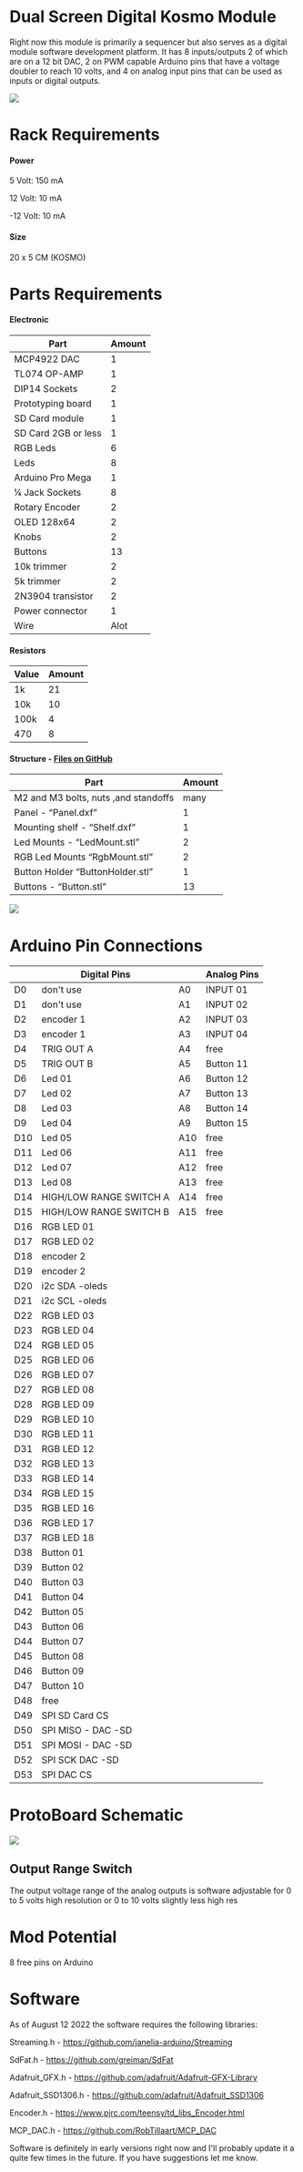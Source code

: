 # Dual Screen Digital Kosmo Module

Right now this module is primarily a sequencer but also serves as a digital module software development platform. It has 8 inputs/outputs 2 of which are on a 12 bit DAC, 2 on PWM capable Arduino pins that have a voltage doubler to reach 10 volts, and 4 on analog input pins that can be used as inputs or digital outputs.

![](https://github.com/TuckerMacor/DualScreenDigitalKosmoModule/blob/main/readme-images/20220811_194238.jpg?raw=true)

# Rack Requirements

#### Power

5 Volt: 150 mA

12 Volt: 10 mA

-12 Volt: 10 mA

#### Size

20 x 5 CM (KOSMO)

# Parts Requirements

#### Electronic

| Part                | Amount|
|---------------------|------|
| MCP4922 DAC         | 1    |
| TL074 OP-AMP        | 1    |
| DIP14 Sockets       | 2    |
| Prototyping board   | 1    |
| SD Card module      | 1    |
| SD Card 2GB or less | 1    |
| RGB Leds            | 6    |
| Leds                | 8    |
| Arduino Pro Mega    | 1    |
| ¼ Jack Sockets      | 8    |
| Rotary Encoder      | 2    |
| OLED 128x64         | 2    |
| Knobs               | 2    |
| Buttons             | 13   |
| 10k trimmer         | 2    |
| 5k trimmer          | 2    |
| 2N3904 transistor   | 2    |
| Power connector     | 1    |
| Wire                | Alot |

#### Resistors

| Value               | Amount|
|---------------------|------|
| 1k                  | 21   |
| 10k                 | 10   |
| 100k                | 4    |
| 470                 | 8    |


#### Structure - [Files on GitHub](https://github.com/TuckerMacor/DualScreenDigitalKosmoModule/tree/main/3D%20Prints%20and%20CAD%20Files "GitHub")

| Part                                 | Amount|
|--------------------------------------|------|
| M2 and M3 bolts, nuts ,and standoffs | many |
| Panel - “Panel.dxf”                  | 1    |
| Mounting shelf - “Shelf.dxf”         | 1    |
| Led Mounts - “LedMount.stl”          | 2    |
| RGB Led Mounts “RgbMount.stl”        | 2    |
| Button Holder “ButtonHolder.stl”     | 1    |
| Buttons - “Button.stl”               | 13   |

![](https://github.com/TuckerMacor/DualScreenDigitalKosmoModule/blob/main/readme-images/design.png)

# Arduino Pin Connections

|     | Digital Pins            |     | Analog Pins |
|-----|-------------------------|-----|-------------|
| D0  | don't use               | A0  | INPUT 01    |
| D1  | don't use               | A1  | INPUT 02    |
| D2  | encoder 1               | A2  | INPUT 03    |
| D3  | encoder 1               | A3  | INPUT 04    |
| D4  | TRIG OUT A              | A4  | free        |
| D5  | TRIG OUT B              | A5  | Button 11   |
| D6  | Led 01                  | A6  | Button 12   |
| D7  | Led 02                  | A7  | Button 13   |
| D8  | Led 03                  | A8  | Button 14   |
| D9  | Led 04                  | A9  | Button 15   |
| D10 | Led 05                  | A10 | free        |
| D11 | Led 06                  | A11 | free        |
| D12 | Led 07                  | A12 | free        |
| D13 | Led 08                  | A13 | free        |
| D14 | HIGH/LOW RANGE SWITCH A | A14 | free        |
| D15 | HIGH/LOW RANGE SWITCH B | A15 | free        |
| D16 | RGB LED 01              |     |             |
| D17 | RGB LED 02              |     |             |
| D18 | encoder 2               |     |             |
| D19 | encoder 2               |     |             |
| D20 | i2c SDA -oleds          |     |             |
| D21 | i2c SCL -oleds          |     |             |
| D22 | RGB LED 03              |     |             |
| D23 | RGB LED 04              |     |             |
| D24 | RGB LED 05              |     |             |
| D25 | RGB LED 06              |     |             |
| D26 | RGB LED 07              |     |             |
| D27 | RGB LED 08              |     |             |
| D28 | RGB LED 09              |     |             |
| D29 | RGB LED 10              |     |             |
| D30 | RGB LED 11              |     |             |
| D31 | RGB LED 12              |     |             |
| D32 | RGB LED 13              |     |             |
| D33 | RGB LED 14              |     |             |
| D34 | RGB LED 15              |     |             |
| D35 | RGB LED 16              |     |             |
| D36 | RGB LED 17              |     |             |
| D37 | RGB LED 18              |     |             |
| D38 | Button 01               |     |             |
| D39 | Button 02               |     |             |
| D40 | Button 03               |     |             |
| D41 | Button 04               |     |             |
| D42 | Button 05               |     |             |
| D43 | Button 06               |     |             |
| D44 | Button 07               |     |             |
| D45 | Button 08               |     |             |
| D46 | Button 09               |     |             |
| D47 | Button 10               |     |             |
| D48 | free                    |     |             |
| D49 | SPI SD Card CS          |     |             |
| D50 | SPI MISO - DAC -SD      |     |             |
| D51 | SPI MOSI - DAC -SD      |     |             |
| D52 | SPI SCK DAC -SD         |     |             |
| D53 | SPI DAC CS              |     |             |

# ProtoBoard Schematic

![](https://github.com/TuckerMacor/DualScreenDigitalKosmoModule/blob/main/readme-images/ProtoBoard%20Schematic.png?raw=true)

## Output Range Switch

The output voltage range of the analog outputs is software adjustable for 0 to 5 volts high resolution or 0 to 10 volts slightly less high res

# Mod Potential

8 free pins on Arduino

# Software

As of August 12 2022 the software requires the following libraries:

Streaming.h - https://github.com/janelia-arduino/Streaming

SdFat.h - https://github.com/greiman/SdFat

Adafruit_GFX.h - https://github.com/adafruit/Adafruit-GFX-Library

Adafruit_SSD1306.h - https://github.com/adafruit/Adafruit_SSD1306

Encoder.h - https://www.pjrc.com/teensy/td_libs_Encoder.html

MCP_DAC.h - https://github.com/RobTillaart/MCP_DAC

Software is definitely in early versions right now and I'll probably update it a quite few times in the future. If you have suggestions let me know.
